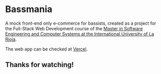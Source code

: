 # Bassmania 

A mock front-end only e-commerce for bassists, created as a project for the Full-Stack Web Development course of the [Master in Software Engineering and Computer Systems at the International University of La Rioja](https://www.unir.net/ingenieria/master-ingenieria-software/).

The web app can be checked at [Vercel](https://ebass-store.vercel.app/).

## Thanks for watching!
